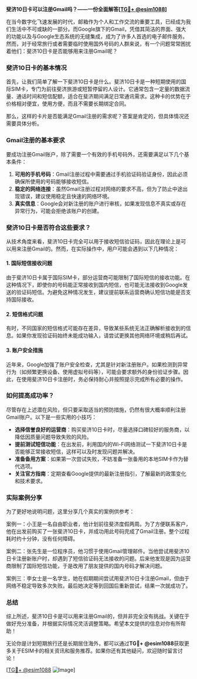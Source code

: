 **斐济10日卡可以注册Gmail吗？——一份全面解答[[TG💪+ @esim1088](https://t.me/s/esim1088)]**

在当今数字化飞速发展的时代，邮箱作为个人和工作交流的重要工具，已经成为我们生活中不可或缺的一部分。而Google旗下的Gmail，凭借其简洁的界面、强大的功能以及与Google生态系统的无缝集成，成为了许多人首选的电子邮件服务。然而，对于经常旅行或者需要临时使用国外号码的人群来说，有一个问题常常困扰着他们：斐济10日卡是否能够用来注册Gmail呢？

### 斐济10日卡的基本情况

首先，让我们简单了解一下斐济10日卡是什么。斐济10日卡是一种短期使用的国际SIM卡，专门为前往斐济旅游或短暂停留的人设计。它通常包含一定量的数据流量、通话时间和短信配额，适合在斐济期间满足日常通讯需求。这种卡的优势在于价格相对便宜，使用方便，而且不需要长期绑定合同。

那么，这样的卡片是否能满足Gmail注册的需求呢？答案是肯定的，但具体情况还需要具体分析。

### Gmail注册的基本要求

要成功注册Gmail账户，除了需要一个有效的手机号码外，还需要满足以下几个基本条件：

1. **可用的手机号码**：Gmail注册过程中需要通过手机验证码验证身份，因此必须确保所使用的号码能够接收短信。
2. **稳定的网络连接**：虽然Gmail注册过程对网络的要求不高，但为了防止中途出现错误，建议使用稳定且快速的网络环境。
3. **真实信息**：Google会对新注册的账户进行审核，如果发现信息不真实或存在异常行为，可能会拒绝该账户的创建。

### 斐济10日卡是否符合这些要求？

从技术角度来看，斐济10日卡完全可以用于接收短信验证码，因此在理论上是可以用来注册Gmail的。然而，在实际操作中，用户可能会遇到以下几种情况：

#### 1. 国际短信接收问题
由于斐济10日卡属于国际SIM卡，部分运营商可能限制了国际短信的接收功能。在这种情况下，即使你的号码能正常接收到国内短信，也可能无法接收到Google发送的验证码短信。为避免这种情况发生，建议提前联系运营商确认短信功能是否支持国际接收。

#### 2. 短信格式问题
有时，不同国家的短信格式可能存在差异，导致某些系统无法正确解析接收到的信息。如果你发现验证码始终未能成功输入，请尝试更换其他网络环境或稍后再试。

#### 3. 账户安全措施
近年来，Google加强了账户安全检查，尤其是针对新注册账户。如果检测到异常行为（如频繁更换设备、使用虚拟号码等），可能会要求额外的身份验证步骤。因此，在使用斐济10日卡注册时，务必保持耐心并按照提示完成所有必要的操作。

### 如何提高成功率？

尽管存在上述潜在风险，但只要采取适当的预防措施，仍然有很大概率顺利注册Gmail账户。以下是一些实用的小技巧：

- **选择信誉良好的运营商**：购买斐济10日卡时，尽量选择口碑较好的服务商，以降低因质量问题导致失败的风险。
- **提前测试短信功能**：在出发前，利用国内的Wi-Fi网络测试一下斐济10日卡是否能够正常接收短信，这样可以及时发现问题并解决。
- **准备备用方案**：如果第一次尝试失败，不妨准备一张备用的本地SIM卡作为替代选项。
- **关注官方指南**：定期查看Google提供的最新注册指引，了解最新的政策变化和技术要求。

### 实际案例分享

为了更好地说明问题，这里分享几个真实的案例供参考：

案例一：小王是一名自由职业者，他计划前往斐济度假两周。为了方便联系客户，他在出发前购买了一张斐济10日卡，并成功用此号码完成了Gmail注册。整个过程耗时约十分钟，没有任何障碍。

案例二：张先生是一位程序员，他习惯于使用Gmail管理邮件。当他尝试用斐济10日卡注册新账户时，却遇到了短信验证码无法接收的问题。后来他发现是因为运营商限制了国际短信功能，于是改用了朋友提供的国内号码才解决问题。

案例三：李女士是一名学生，她在假期期间尝试用斐济10日卡注册Gmail，但由于网络不稳定导致多次失败。最后她决定等到回国后重新尝试，结果一次就成功了。

### 总结

综上所述，斐济10日卡是可以用来注册Gmail的，但并非完全没有挑战。关键在于做好充分准备，并根据实际情况灵活调整策略。希望本文提供的信息对你有所帮助！

无论你是计划短期旅行还是长期居住海外，都可以通过**TG💪+ @esim1088**获取更多关于ESIM卡的相关资讯和服务推荐。如果你还有其他疑问，欢迎随时留言讨论！

[[TG💪+ @esim1088](https://t.me/s/esim1088) ![Image](https://i.postimg.cc/4NQfJmqS/Snipaste-2025-05-13-00-14-12.png)]